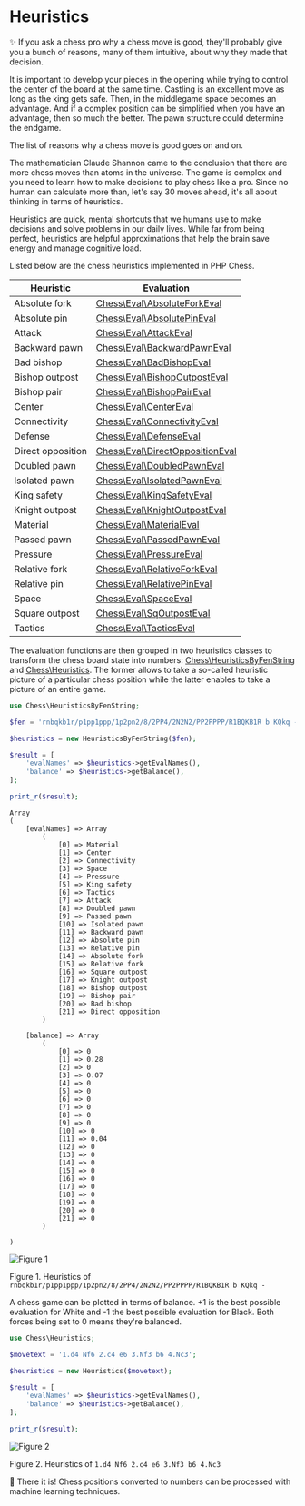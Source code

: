 # Heuristics

✨ If you ask a chess pro why a chess move is good, they'll probably give you a bunch of reasons, many of them intuitive, about why they made that decision.

It is important to develop your pieces in the opening while trying to control the center of the board at the same time. Castling is an excellent move as long as the king gets safe. Then, in the middlegame space becomes an advantage. And if a complex position can be simplified when you have an advantage, then so much the better. The pawn structure could determine the endgame.

The list of reasons why a chess move is good goes on and on.

The mathematician Claude Shannon came to the conclusion that there are more chess moves than atoms in the universe. The game is complex and you need to learn how to make decisions to play chess like a pro. Since no human can calculate more than, let's say 30 moves ahead, it's all about thinking in terms of heuristics.

Heuristics are quick, mental shortcuts that we humans use to make decisions and solve problems in our daily lives. While far from being perfect, heuristics are helpful approximations that help the brain save energy and manage cognitive load.

Listed below are the chess heuristics implemented in PHP Chess.

| Heuristic | Evaluation |
| ------- | ---------- |
| Absolute fork | [Chess\Eval\AbsoluteForkEval](https://github.com/chesslablab/php-chess/blob/master/tests/unit/Eval/AbsoluteForkEvalTest.php) |
| Absolute pin | [Chess\Eval\AbsolutePinEval](https://github.com/chesslablab/php-chess/blob/master/tests/unit/Eval/AbsolutePinEvalTest.php) |
| Attack | [Chess\Eval\AttackEval](https://github.com/chesslablab/php-chess/blob/master/tests/unit/Eval/AttackEvalTest.php) |
| Backward pawn | [Chess\Eval\BackwardPawnEval](https://github.com/chesslablab/php-chess/blob/master/tests/unit/Eval/BackwardPawnEvalTest.php) |
| Bad bishop | [Chess\Eval\BadBishopEval](https://github.com/chesslablab/php-chess/blob/master/tests/unit/Eval/BadBishopEvalTest.php) |
| Bishop outpost | [Chess\Eval\BishopOutpostEval](https://github.com/chesslablab/php-chess/blob/master/tests/unit/Eval/BishopOutpostEvalTest.php) |
| Bishop pair | [Chess\Eval\BishopPairEval](https://github.com/chesslablab/php-chess/blob/master/tests/unit/Eval/BishopPairEvalTest.php) |
| Center | [Chess\Eval\CenterEval](https://github.com/chesslablab/php-chess/blob/master/tests/unit/Eval/CenterEvalTest.php) |
| Connectivity | [Chess\Eval\ConnectivityEval](https://github.com/chesslablab/php-chess/blob/master/tests/unit/Eval/ConnectivityEvalTest.php) |
| Defense | [Chess\Eval\DefenseEval](https://github.com/chesslablab/php-chess/blob/master/tests/unit/Eval/DefenseEvalTest.php) |
| Direct opposition | [Chess\Eval\DirectOppositionEval](https://github.com/chesslablab/php-chess/blob/master/tests/unit/Eval/DirectOppositionEvalTest.php) |
| Doubled pawn | [Chess\Eval\DoubledPawnEval](https://github.com/chesslablab/php-chess/blob/master/tests/unit/Eval/DoubledPawnEvalTest.php) |
| Isolated pawn | [Chess\Eval\IsolatedPawnEval](https://github.com/chesslablab/php-chess/blob/master/tests/unit/Eval/IsolatedPawnEvalTest.php) |
| King safety | [Chess\Eval\KingSafetyEval](https://github.com/chesslablab/php-chess/blob/master/tests/unit/Eval/KingSafetyEvalTest.php) |
| Knight outpost | [Chess\Eval\KnightOutpostEval](https://github.com/chesslablab/php-chess/blob/master/tests/unit/Eval/KnightOutpostEvalTest.php) |
| Material | [Chess\Eval\MaterialEval](https://github.com/chesslablab/php-chess/blob/master/tests/unit/Eval/MaterialEvalTest.php) |
| Passed pawn | [Chess\Eval\PassedPawnEval](https://github.com/chesslablab/php-chess/blob/master/tests/unit/Eval/PassedPawnEvalTest.php) |
| Pressure | [Chess\Eval\PressureEval](https://github.com/chesslablab/php-chess/blob/master/tests/unit/Eval/PressureEvalTest.php) |
| Relative fork | [Chess\Eval\RelativeForkEval](https://github.com/chesslablab/php-chess/blob/master/tests/unit/Eval/RelativeForkEvalTest.php) |
| Relative pin | [Chess\Eval\RelativePinEval](https://github.com/chesslablab/php-chess/blob/master/tests/unit/Eval/RelativePinEvalTest.php) |
| Space | [Chess\Eval\SpaceEval](https://github.com/chesslablab/php-chess/blob/master/tests/unit/Eval/SpaceEvalTest.php) |
| Square outpost | [Chess\Eval\SqOutpostEval](https://github.com/chesslablab/php-chess/blob/master/tests/unit/Eval/SqOutpostEvalTest.php) |
| Tactics | [Chess\Eval\TacticsEval](https://github.com/chesslablab/php-chess/blob/master/tests/unit/Eval/TacticsEvalTest.php) |

The evaluation functions are then grouped in two heuristics classes to transform the chess board state into numbers: [Chess\HeuristicsByFenString](https://github.com/chesslablab/php-chess/blob/master/tests/unit/HeuristicsByFenStringTest.php) and [Chess\Heuristics](https://github.com/chesslablab/php-chess/blob/master/tests/unit/HeuristicsTest.php). The former allows to take a so-called heuristic picture of a particular chess position while the latter enables to take a picture of an entire game.

```php
use Chess\HeuristicsByFenString;

$fen = 'rnbqkb1r/p1pp1ppp/1p2pn2/8/2PP4/2N2N2/PP2PPPP/R1BQKB1R b KQkq -';

$heuristics = new HeuristicsByFenString($fen);

$result = [
    'evalNames' => $heuristics->getEvalNames(),
    'balance' => $heuristics->getBalance(),
];

print_r($result);
```

```text
Array
(
    [evalNames] => Array
        (
            [0] => Material
            [1] => Center
            [2] => Connectivity
            [3] => Space
            [4] => Pressure
            [5] => King safety
            [6] => Tactics
            [7] => Attack
            [8] => Doubled pawn
            [9] => Passed pawn
            [10] => Isolated pawn
            [11] => Backward pawn
            [12] => Absolute pin
            [13] => Relative pin
            [14] => Absolute fork
            [15] => Relative fork
            [16] => Square outpost
            [17] => Knight outpost
            [18] => Bishop outpost
            [19] => Bishop pair
            [20] => Bad bishop
            [21] => Direct opposition
        )

    [balance] => Array
        (
            [0] => 0
            [1] => 0.28
            [2] => 0
            [3] => 0.07
            [4] => 0
            [5] => 0
            [6] => 0
            [7] => 0
            [8] => 0
            [9] => 0
            [10] => 0
            [11] => 0.04
            [12] => 0
            [13] => 0
            [14] => 0
            [15] => 0
            [16] => 0
            [17] => 0
            [18] => 0
            [19] => 0
            [20] => 0
            [21] => 0
        )

)
```

![Figure 1](https://raw.githubusercontent.com/chesslablab/website/master/public/assets/img/heuristics_bar.png)

Figure 1. Heuristics of `rnbqkb1r/p1pp1ppp/1p2pn2/8/2PP4/2N2N2/PP2PPPP/R1BQKB1R b KQkq -`

A chess game can be plotted in terms of balance. +1 is the best possible evaluation for White and -1 the best possible evaluation for Black. Both forces being set to 0 means they're balanced.

```php
use Chess\Heuristics;

$movetext = '1.d4 Nf6 2.c4 e6 3.Nf3 b6 4.Nc3';

$heuristics = new Heuristics($movetext);

$result = [
    'evalNames' => $heuristics->getEvalNames(),
    'balance' => $heuristics->getBalance(),
];

print_r($result);
```

![Figure 2](https://raw.githubusercontent.com/chesslablab/website/master/public/assets/img/heuristics.png)

Figure 2. Heuristics of `1.d4 Nf6 2.c4 e6 3.Nf3 b6 4.Nc3`

🎉 There it is! Chess positions converted to numbers can be processed with machine learning techniques.
